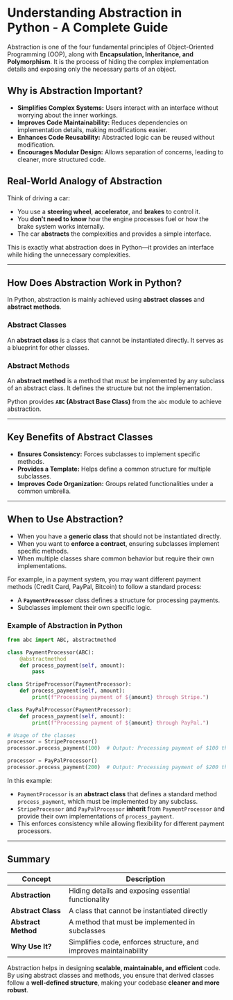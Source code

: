 # Understanding Abstraction in Python - A Complete Guide

Abstraction is one of the four fundamental principles of Object-Oriented Programming (OOP), along with **Encapsulation, Inheritance, and Polymorphism**. It is the process of hiding the complex implementation details and exposing only the necessary parts of an object.

## Why is Abstraction Important?
- **Simplifies Complex Systems:** Users interact with an interface without worrying about the inner workings.
- **Improves Code Maintainability:** Reduces dependencies on implementation details, making modifications easier.
- **Enhances Code Reusability:** Abstracted logic can be reused without modification.
- **Encourages Modular Design:** Allows separation of concerns, leading to cleaner, more structured code.

## Real-World Analogy of Abstraction
Think of driving a car:
- You use a **steering wheel**, **accelerator**, and **brakes** to control it.
- You **don’t need to know** how the engine processes fuel or how the brake system works internally.
- The car **abstracts** the complexities and provides a simple interface.

This is exactly what abstraction does in Python—it provides an interface while hiding the unnecessary complexities.

---

## How Does Abstraction Work in Python?
In Python, abstraction is mainly achieved using **abstract classes** and **abstract methods**.

### Abstract Classes
An **abstract class** is a class that cannot be instantiated directly. It serves as a blueprint for other classes.

### Abstract Methods
An **abstract method** is a method that must be implemented by any subclass of an abstract class. It defines the structure but not the implementation.

Python provides **`ABC` (Abstract Base Class)** from the `abc` module to achieve abstraction.

---

## Key Benefits of Abstract Classes
- **Ensures Consistency:** Forces subclasses to implement specific methods.
- **Provides a Template:** Helps define a common structure for multiple subclasses.
- **Improves Code Organization:** Groups related functionalities under a common umbrella.

---

## When to Use Abstraction?
- When you have a **generic class** that should not be instantiated directly.
- When you want to **enforce a contract**, ensuring subclasses implement specific methods.
- When multiple classes share common behavior but require their own implementations.

For example, in a payment system, you may want different payment methods (Credit Card, PayPal, Bitcoin) to follow a standard process:
- A **`PaymentProcessor`** class defines a structure for processing payments.
- Subclasses implement their own specific logic.

### Example of Abstraction in Python
```python
from abc import ABC, abstractmethod

class PaymentProcessor(ABC):
    @abstractmethod
    def process_payment(self, amount):
        pass

class StripeProcessor(PaymentProcessor):
    def process_payment(self, amount):
        print(f"Processing payment of ${amount} through Stripe.")

class PayPalProcessor(PaymentProcessor):
    def process_payment(self, amount):
        print(f"Processing payment of ${amount} through PayPal.")

# Usage of the classes
processor = StripeProcessor()
processor.process_payment(100)  # Output: Processing payment of $100 through Stripe.

processor = PayPalProcessor()
processor.process_payment(200)  # Output: Processing payment of $200 through PayPal.
```

In this example:
- `PaymentProcessor` is an **abstract class** that defines a standard method `process_payment`, which must be implemented by any subclass.
- `StripeProcessor` and `PayPalProcessor` **inherit** from `PaymentProcessor` and provide their own implementations of `process_payment`.
- This enforces consistency while allowing flexibility for different payment processors.

---

## Summary
| Concept | Description |
|---------|-------------|
| **Abstraction** | Hiding details and exposing essential functionality |
| **Abstract Class** | A class that cannot be instantiated directly |
| **Abstract Method** | A method that must be implemented in subclasses |
| **Why Use It?** | Simplifies code, enforces structure, and improves maintainability |

Abstraction helps in designing **scalable, maintainable, and efficient** code. By using abstract classes and methods, you ensure that derived classes follow a **well-defined structure**, making your codebase **cleaner and more robust**.
